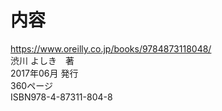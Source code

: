 # 内容
https://www.oreilly.co.jp/books/9784873118048/<br>
渋川 よしき　著<br>
2017年06月 発行<br>
360ページ<br>
ISBN978-4-87311-804-8
